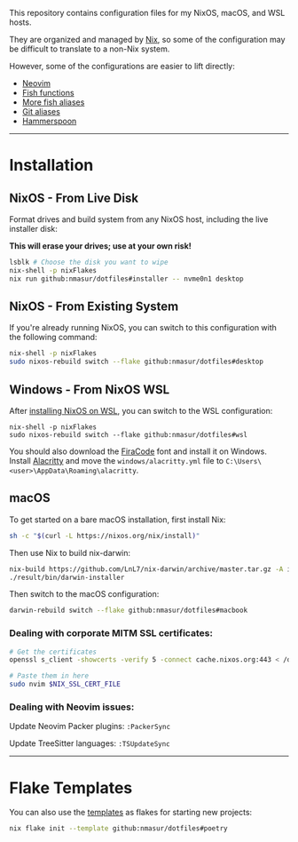 This repository contains configuration files for my NixOS, macOS, and WSL
hosts.

They are organized and managed by [Nix](https://nixos.org), so some of the
configuration may be difficult to translate to a non-Nix system.

However, some of the configurations are easier to lift directly:

- [Neovim](https://github.com/nmasur/dotfiles/tree/master/modules/neovim/lua)
- [Fish functions](https://github.com/nmasur/dotfiles/tree/master/modules/shell/fish/functions)
- [More fish aliases](https://github.com/nmasur/dotfiles/blob/master/modules/shell/fish/default.nix)
- [Git aliases](https://github.com/nmasur/dotfiles/blob/master/modules/shell/git.nix)
- [Hammerspoon](https://github.com/nmasur/dotfiles/tree/master/modules/darwin/hammerspoon)

---

# Installation

## NixOS - From Live Disk

Format drives and build system from any NixOS host, including the live
installer disk:

**This will erase your drives; use at your own risk!**

```bash
lsblk # Choose the disk you want to wipe
nix-shell -p nixFlakes
nix run github:nmasur/dotfiles#installer -- nvme0n1 desktop
```

## NixOS - From Existing System

If you're already running NixOS, you can switch to this configuration with the
following command:

```bash
nix-shell -p nixFlakes
sudo nixos-rebuild switch --flake github:nmasur/dotfiles#desktop
```

## Windows - From NixOS WSL

After [installing NixOS on
WSL](https://xeiaso.net/blog/nix-flakes-4-wsl-2022-05-01), you can switch to
the WSL configuration:

```
nix-shell -p nixFlakes
sudo nixos-rebuild switch --flake github:nmasur/dotfiles#wsl
```

You should also download the
[FiraCode](https://github.com/ryanoasis/nerd-fonts/releases/download/v2.2.2/FiraCode.zip)
font and install it on Windows. Install [Alacritty](https://alacritty.org/) and
move the `windows/alacritty.yml` file to
`C:\Users\<user>\AppData\Roaming\alacritty`.

## macOS

To get started on a bare macOS installation, first install Nix:

```bash
sh -c "$(curl -L https://nixos.org/nix/install)"
```

Then use Nix to build nix-darwin:

```bash
nix-build https://github.com/LnL7/nix-darwin/archive/master.tar.gz -A installer
./result/bin/darwin-installer
```

Then switch to the macOS configuration:

```bash
darwin-rebuild switch --flake github:nmasur/dotfiles#macbook
```

### Dealing with corporate MITM SSL certificates:

```bash
# Get the certificates
openssl s_client -showcerts -verify 5 -connect cache.nixos.org:443 < /dev/null

# Paste them in here
sudo nvim $NIX_SSL_CERT_FILE
```

### Dealing with Neovim issues:

Update Neovim Packer plugins: `:PackerSync`

Update TreeSitter languages: `:TSUpdateSync`

---

# Flake Templates

You can also use the [templates](./templates/) as flakes for starting new
projects:

```bash
nix flake init --template github:nmasur/dotfiles#poetry
```
